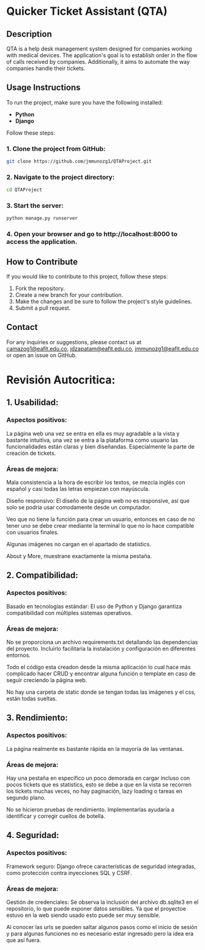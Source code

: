 # Quicker Ticket Assistant (QTA)
## Description
QTA is a help desk management system designed for companies working with medical devices. The application's goal is to establish order in the flow of calls received by companies. Additionally, it aims to automate the way companies handle their tickets.

## Usage Instructions
To run the project, make sure you have the following installed:

* **Python**
* **Django**

Follow these steps:

### 1. Clone the project from GitHub:
```bash
git clone https://github.com/jmmunozg1/QTAProject.git
```
### 2. Navigate to the project directory:
```bash
cd QTAProject
```
### 3. Start the server:
```bash
python manage.py runserver
```
### 4. Open your browser and go to http://localhost:8000 to access the application.


## How to Contribute
If you would like to contribute to this project, follow these steps:

1. Fork the repository.
2. Create a new branch for your contribution.
3. Make the changes and be sure to follow the project's style guidelines.
4. Submit a pull request.

## Contact
For any inquiries or suggestions, please contact us at camazog1@eafit.edu.co, jdzapatam@eafit.edu.co,  jmmunozg1@eafit.edu.co or open an issue on GitHub.

# Revisión Autocritica:

## 1. Usabilidad:
### Aspectos positivos:

La página web una vez se entra en ella es muy agradable a la vista y bastante intuitiva, una vez se entra a la plataforma como usuario las funcionalidades están claras y bien diseñandas. Especialmente la parte de creación de tickets.

### Áreas de mejora:

Mala consistencia a la hora de escribir los textos, se mezcla inglés con español y casi todas las letras empiezan con mayúscula.

Diseño responsivo: El diseño de la página web no es responsive, así que solo se podría usar comodamente desde un computador.

Veo que no tiene la función para crear un usuario, entonces en caso de no tener uno se debe crear mediante la terminal lo que no lo hace compatible con usuarios finales.

Algunas imágenes no cargan en el apartado de statistics.

About y More, muestrane exactamente la misma pestaña.

## 2. Compatibilidad:
### Aspectos positivos:

Basado en tecnologías estándar: El uso de Python y Django garantiza compatibilidad con múltiples sistemas operativos.​

### Áreas de mejora:

No se proporciona un archivo requirements.txt detallando las dependencias del proyecto. Incluirlo facilitaría la instalación y configuración en diferentes entornos.​

Todo el código esta creadon desde la misma aplicación lo cual hace más complicado hacer CRUD y encontrar alguna función o template en caso de seguir creciendo la página web.

No hay una carpeta de static donde se tengan todas las imágenes y el css, están todas sueltas.

## 3. Rendimiento:
### Aspectos positivos:

La página realmente es bastante rápida en la mayoría de las ventanas.

### Áreas de mejora:

Hay una pestaña en especifico un poco demorada en cargar incluso con pocos tickets que es statistics, esto se debe a que en la vista se recorren los tickets muchas veces, no hay paginación, lazy loading o tareas en segundo plano.

No se hicieron pruebas de rendimiento. Implementarlas ayudaría a identificar y corregir cuellos de botella.​

## 4. Seguridad:
### Aspectos positivos:

Framework seguro: Django ofrece características de seguridad integradas, como protección contra inyecciones SQL y CSRF.​

### Áreas de mejora:

Gestión de credenciales: Se observa la inclusión del archivo db.sqlite3 en el repositorio, lo que puede exponer datos sensibles. Ya que el proyectoe estuvo en la web siendo usado esto puede ser muy sensible.

Al conocer las urls se pueden saltar algunos pasos como el inicio de sesión y para algunas funciones no es necesario estar ingresado pero la idea era que así fuera.

